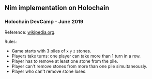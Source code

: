## Nim implementation on Holochain

### Holochain DevCamp - June 2019

Reference: [wikipedia.org](https://en.wikipedia.org/wiki/Nim).

Rules:

- Game starts with 3 piles of `x` `y` `z` stones.
- Players take turns: one player can take more than 1 turn in a row.
- Player has to remove at least one stone from the pile.
- Player can't remove stones from more than one pile simultaneously.
- Player who can't remove stone loses.
